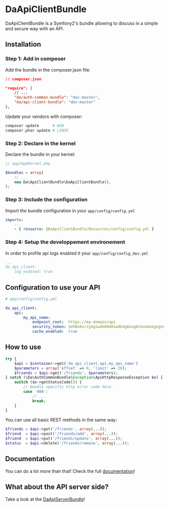 DaApiClientBundle
=================

DaApiClientBundle is a Symfony2's bundle allowing to discuss in a simple and secure way with an API.


Installation
------------

### Step 1: Add in composer

Add the bundle in the composer.json file:

```json
// composer.json

"require": {
    // ...
    "da/auth-common-bundle": "dev-master",
    "da/api-client-bundle": "dev-master"
},
```

Update your vendors with composer:

```sh
composer update      # WIN
composer.phar update # LINUX
```

### Step 2: Declare in the kernel

Declare the bundle in your kernel:

```php
// app/AppKernel.php

$bundles = array(
    // ...
    new Da\ApiClientBundle\DaApiClientBundle(),
);
```

### Step 3: Include the configuration

Import the bundle configuration in your `app/config/config.yml`

```yml
imports:
    ...
    - { resource: @DaApiClientBundle/Resources/config/config.yml }
```

### Step 4: Setup the developpement environement

In order to profile api logs enabled it your `app/config/config_dev.yml`

```yml
...
da_api_client:
    log_enabled: true
```


Configuration to use your API
-----------------------------

```yaml
# app/config/config.yml

da_api_client:
    api:
        my_api_name:
            endpoint_root:  https://my-domain/api
            security_token: 3e90o0xrzy4gsw4k0440sw4k4g8oog0ckoo4okgogs0wowo4sg
            cache_enabled:  true
```


How to use
----------

```php
try {
    $api = $container->get('da_api_client.api.my_api_name')
    $parameters = array('offset' => 0, 'limit' => 20);
    $friends = $api->get('/friends', $parameters);
} catch (\Da\AuthCommonBundle\Exception\ApiHttpResponseException $e) {
    switch ($e->getStatusCode()) {
        // Handle specific http error code here.
        case '404':
            // ...
            break;
    }
}
```

You can use all basic REST methods in the same way:

```php
$friends = $api->get('/friends', array(...));
$friend  = $api->post('/friends/add', array(...));
$friend  = $api->put('/friends/update', array(...));
$status  = $api->delete('/friends/remove', array(...));
```


Documentation
-------------

You can do a lot more than that! Check the full [documentation](https://github.com/Gnuckorg/DaApiClientBundle/blob/master/Resources/doc/index.md)!


What about the API server side?
-------------------------------

Take a look at the [DaApiServerBundle](https://github.com/Gnuckorg/DaApiServerBundle)!

